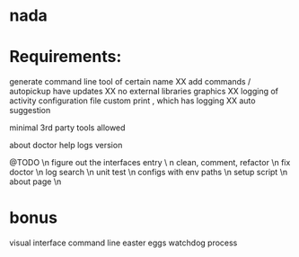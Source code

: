 nada
=========


Requirements:
===========================================
generate command line tool of certain name
XX add commands / autopickup
have updates
XX no external libraries
graphics
XX logging of activity
configuration file
custom print , which has logging
XX auto suggestion


minimal 3rd party tools allowed


about
doctor
help
logs
version



@TODO \n
figure out the interfaces entry \ n
clean, comment, refactor \n
fix doctor \n
log search \n
unit test \n
configs with env paths \n
setup script \n
about page \n



bonus
===================================
visual interface command line
easter eggs
watchdog process



